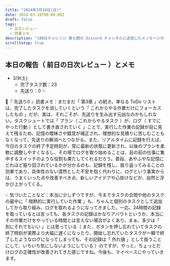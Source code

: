 ```yaml
---
title: "2024年3月10日(日)"
date: 2024-03-10T00:09:00Z
draft: false
tags:
  - 日次レビュー
  - 読書メモ
description: "100日チャレンジ 第七期の Discord チャンネルに送信したメッセージのアーカイブ"
scrolltotop: true
---
```


## 本日の報告（ 前日の日次レビュー ）とメモ

- 3/9(土)
  - 完了タスク数：23
  - 先送り：0 ✨

🔖『 先送り0 』読書メモ：まだまだ「 第3章 」の続き。単なる ToDo リストは、完了したタスクを消していくという「 これからやる作業だけにフォーカスしたもの 」だが、実は、それこそが、先送りを生み出す元凶なのかもしれない。タスクシュートでは「 プラン（ これからやるタスク ）が、ログ（ すでにやった行動 ）として書き直されていく 」ことで、実行した作業の記録が目に見えて残るため、記憶の曖昧さや錯覚が補正され、理想的な見積りに苦しむこともなくなって、先送りの解消へとつながる。また、リアルタイムに記録を行えば、今日のタスクの終了予定時刻が、常に最新の状態に更新され、以後のプランを柔軟に調整しやすくなるし、その場でログを取り始めることは、目の前の仕事に集中するスイッチのような役割も果たしてくれるだろう。普段、あやふやな記憶にどれほど振り回されているかが分かるのも、記録を残し、振り返ってみることの効果であり、具体性のない漠然とした不安を抱く代わりに、ログという事実からは、うまくいった点や改善すべき点、新しいアイデアや心掛けなどが、自然と浮かび上がってくる。

💡 気づいたことなど：本当に少しずつですが、今までタスクの合間や他のタスクの最中に「 暗黙的に実行していた作業 」も、ちゃんと個別のタスクとして追加してから取り組み、ログを取れるようになってきました。一応、24時間の記録を取っているとは言っても、各タスクの記録はかなりアバウトというか、本当にその作業だけをやっている時間とは言えない場合がよくあり、まぁ、多少は「 別にそれでもいい 」とは思っている（ また、ボタンを押し忘れていてタスクの終了時刻が実際より大幅に遅くになったり、開始し忘れていたタスクが一瞬で終了したようなログになってしまっても、その記録は「 外れ値 」として扱うことにして、いちいち気にしないようにしている ）のですが、やっと、ちょっとだけログの正確性が改善されてきた感じですね。今後も、マイペースにやっていきます。

